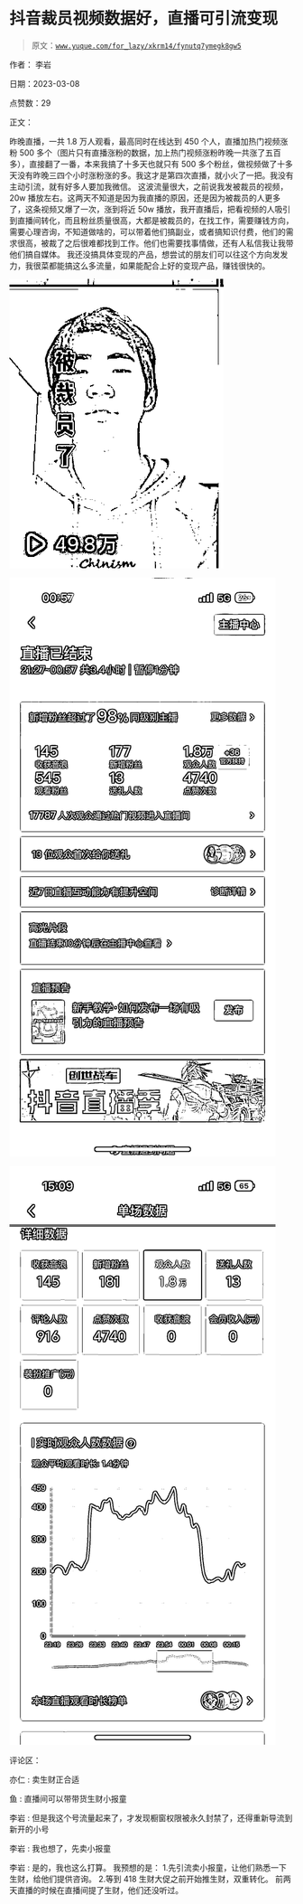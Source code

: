 # 抖音裁员视频数据好，直播可引流变现

> 原文：[`www.yuque.com/for_lazy/xkrm14/fynutq7ymegk8gw5`](https://www.yuque.com/for_lazy/xkrm14/fynutq7ymegk8gw5)

作者： 李岩 

日期：2023-03-08 

点赞数：29 

正文： 

昨晚直播，一共 1.8 万人观看，最高同时在线达到 450 个人，直播加热门视频涨粉 500 多个（图片只有直播涨粉的数据，加上热门视频涨粉昨晚一共涨了五百多），直接翻了一番，本来我搞了十多天也就只有 500 多个粉丝，做视频做了十多天没有昨晚三四个小时涨粉涨的多。我这才是第四次直播，就小火了一把。我没有主动引流，就有好多人要加我微信。 这波流量很大，之前说我发被裁员的视频，20w 播放左右。这两天不知道是因为我直播的原因，还是因为被裁员的人更多了，这条视频又爆了一次，涨到将近 50w 播放，我开直播后，把看视频的人吸引到直播间转化，而且粉丝质量很高，大都是被裁员的，在找工作，需要赚钱方向，需要心理咨询，不知道做啥的，可以带着他们搞副业，或者搞知识付费，他们的需求很高，被裁了之后很难都找到工作。他们也需要找事情做，还有人私信我让我带他们搞自媒体。 我还没搞具体变现的产品，想尝试的朋友们可以往这个方向发发力，我很菜都能搞这么多流量，如果能配合上好的变现产品，赚钱很快的。 

![](img/6676ca5e168211c515c6be325b1b9c8d.png)  

![](img/1e62f294c55c780eda9dbb60359d1a2c.png)  

![](img/08ef00de58d4a214a84b1f5e191d01ff.png)  

评论区： 

亦仁 : 卖生财正合适 

鱼 : 直播间可以带带货生财小报童 

李岩 : 但是我这个号流量起来了，才发现橱窗权限被永久封禁了，还得重新导流到新开的小号 

李岩 : 我也想了，先卖小报童 

李岩 : 是的，我也这么打算。 我预想的是： 1.先引流卖小报童，让他们熟悉一下生财，给他们提供咨询。 2.等到 418 生财大促之前开始推生财，双重转化。 前两天直播的时候在直播间提了生财，他们还没听过。 

